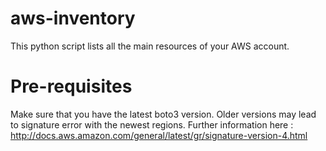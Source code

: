 # aws-inventory
This python script lists all the main resources of your AWS account. 
# Pre-requisites
Make sure that you have the latest boto3 version. Older versions may lead to signature error with the newest regions. Further information here : http://docs.aws.amazon.com/general/latest/gr/signature-version-4.html
